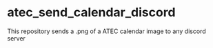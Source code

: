 # atec_send_calendar_discord
This repository sends a .png of a ATEC calendar image to any discord server
